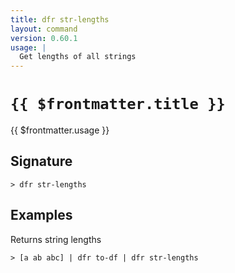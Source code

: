 ```yaml
---
title: dfr str-lengths
layout: command
version: 0.60.1
usage: |
  Get lengths of all strings
---
```


# `{{ $frontmatter.title }}`

<div style='white-space: pre-wrap;'>{{ $frontmatter.usage }}</div>

## Signature

`> dfr str-lengths `

## Examples

Returns string lengths

```shell
> [a ab abc] | dfr to-df | dfr str-lengths
```
